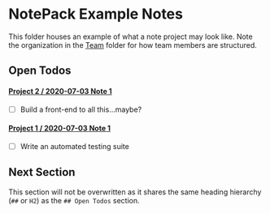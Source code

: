 # NotePack Example Notes

This folder houses an example of what a note project may look like. Note the organization in the [Team](./Team) folder for how team members are structured.

## Open Todos
#### [Project 2 / 2020-07-03 Note 1](Notes/Project%202/2020-07-03%20Note%201.md)
- [ ] Build a front-end to all this...maybe?
#### [Project 1 / 2020-07-03 Note 1](Notes/Project%201/2020-07-03%20Note%201.md)
- [ ] Write an automated testing suite

## Next Section

This section will not be overwritten as it shares the same heading hierarchy (`##` or `H2`) as the `## Open Todos` section.